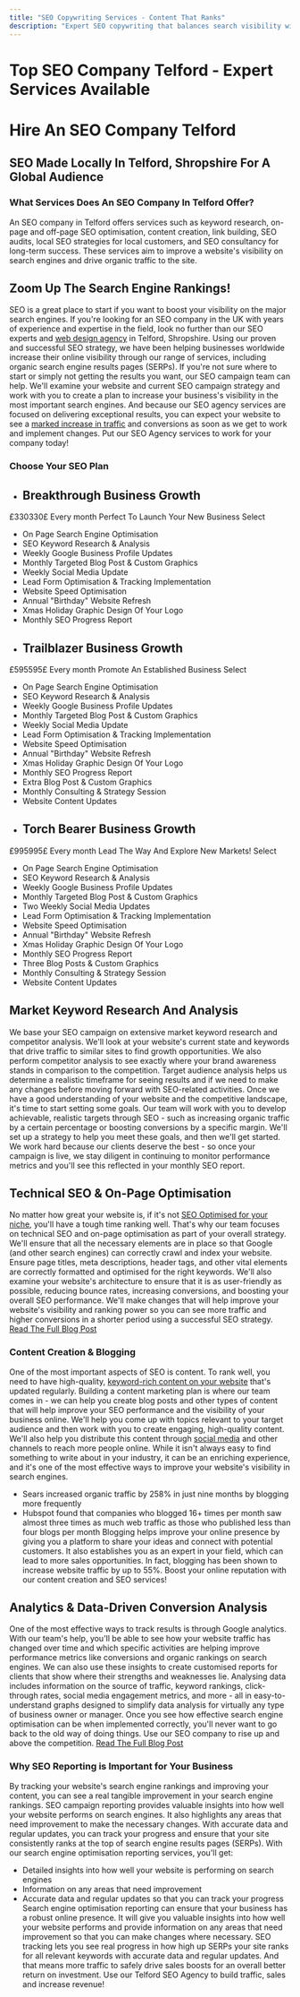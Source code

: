 ```yaml
---
title: "SEO Copywriting Services - Content That Ranks"
description: "Expert SEO copywriting that balances search visibility with reader engagement. Get content that ranks well and converts visitors into customers."
---
```


# Top SEO Company Telford - Expert Services Available
# Hire An SEO Company Telford
## SEO Made Locally In Telford, Shropshire For A Global Audience
### What Services Does An SEO Company In Telford Offer?

An SEO company in Telford offers services such as keyword research, on-page and off-page SEO optimisation, content creation, link building, SEO audits, local SEO strategies for local customers, and SEO consultancy for long-term success. These services aim to improve a website's visibility on search engines and drive organic traffic to the site.
## Zoom Up The Search Engine Rankings!
SEO is a great place to start if you want to boost your visibility on the major search engines. If you're looking for an SEO company in the UK with years of experience and expertise in the field, look no further than our SEO experts and [web design agency](https://www.webuildstores.co.uk/website-design) in Telford, Shropshire.
Using our proven and successful SEO strategy, we have been helping businesses worldwide increase their online visibility through our range of services, including organic search engine results pages (SERPs).
If you're not sure where to start or simply not getting the results you want, our SEO campaign team can help.
We'll examine your website and current SEO campaign strategy and work with you to create a plan to increase your business's visibility in the most important search engines.
And because our SEO agency services are focused on delivering exceptional results, you can expect your website to see a [marked increase in traffic](https://www.webuildstores.co.uk/product-page/90-day-seo-plan) and conversions as soon as we get to work and implement changes.
Put our SEO Agency services to work for your company today!
### Choose Your SEO Plan

 * ## Breakthrough Business Growth
£330330£
Every month
Perfect To Launch Your New Business
Select
 * On Page Search Engine Optimisation
 * SEO Keyword Research & Analysis
 * Weekly Google Business Profile Updates
 * Monthly Targeted Blog Post & Custom Graphics
 * Weekly Social Media Update
 * Lead Form Optimisation & Tracking Implementation
 * Website Speed Optimisation
 * Annual "Birthday" Website Refresh
 * Xmas Holiday Graphic Design Of Your Logo
 * Monthly SEO Progress Report
 * ## Trailblazer Business Growth
£595595£
Every month
Promote An Established Business
Select
 * On Page Search Engine Optimisation
 * SEO Keyword Research & Analysis
 * Weekly Google Business Profile Updates
 * Monthly Targeted Blog Post & Custom Graphics
 * Weekly Social Media Update
 * Lead Form Optimisation & Tracking Implementation
 * Website Speed Optimisation
 * Annual "Birthday" Website Refresh
 * Xmas Holiday Graphic Design Of Your Logo
 * Monthly SEO Progress Report
 * Extra Blog Post & Custom Graphics
 * Monthly Consulting & Strategy Session
 * Website Content Updates
 * ## Torch Bearer Business Growth
£995995£
Every month
Lead The Way And Explore New Markets!
Select
 * On Page Search Engine Optimisation
 * SEO Keyword Research & Analysis
 * Weekly Google Business Profile Updates
 * Monthly Targeted Blog Post & Custom Graphics
 * Two Weekly Social Media Updates
 * Lead Form Optimisation & Tracking Implementation
 * Website Speed Optimisation
 * Annual "Birthday" Website Refresh
 * Xmas Holiday Graphic Design Of Your Logo
 * Monthly SEO Progress Report
 * Three Blog Posts & Custom Graphics
 * Monthly Consulting & Strategy Session
 * Website Content Updates
## Market Keyword Research And Analysis
We base your SEO campaign on extensive market keyword research and competitor analysis. We'll look at your website's current state and keywords that drive traffic to similar sites to find growth opportunities.
We also perform competitor analysis to see exactly where your brand awareness stands in comparison to the competition.
Target audience analysis helps us determine a realistic timeframe for seeing results and if we need to make any changes before moving forward with SEO-related activities.
Once we have a good understanding of your website and the competitive landscape, it's time to start setting some goals. Our team will work with you to develop achievable, realistic targets through SEO \- such as increasing organic traffic by a certain percentage or boosting conversions by a specific margin.
We'll set up a strategy to help you meet these goals, and then we'll get started. We work hard because our clients deserve the best - so once your campaign is live, we stay diligent in continuing to monitor performance metrics and you'll see this reflected in your monthly SEO report.
## Technical SEO & On-Page Optimisation
No matter how great your website is, if it's not [SEO Optimised for your niche](https://www.webuildstores.co.uk/product-page/90-day-seo-plan), you'll have a tough time ranking well. That's why our team focuses on technical SEO and on-page optimisation as part of your overall strategy.
We'll ensure that all the necessary elements are in place so that Google (and other search engines) can correctly crawl and index your website.
Ensure page titles, meta descriptions, header tags, and other vital elements are correctly formatted and optimised for the right keywords.
We'll also examine your website's architecture to ensure that it is as user-friendly as possible, reducing bounce rates, increasing conversions, and boosting your overall SEO performance.
We'll make changes that will help improve your website's visibility and ranking power so you can see more traffic and higher conversions in a shorter period using a successful SEO strategy.
[Read The Full Blog Post](https://www.webuildstores.co.uk/post/12-ways-to-supercharge-your-business-writing)
### Content Creation & Blogging

One of the most important aspects of SEO is content. To rank well, you need to have high-quality, [keyword-rich content on your website](https://www.webuildstores.co.uk/blog-writing) that's updated regularly.
Building a content marketing plan is where our team comes in - we can help you create blog posts and other types of content that will help improve your SEO performance and the visibility of your business online.
We'll help you come up with topics relevant to your target audience and then work with you to create engaging, high-quality content.
We'll also help you distribute this content through [social media](https://www.webuildstores.co.uk/social-media-plans) and other channels to reach more people online.
While it isn't always easy to find something to write about in your industry, it can be an enriching experience, and it's one of the most effective ways to improve your website's visibility in search engines.
 * Sears increased organic traffic by 258% in just nine months by blogging more frequently
 * Hubspot found that companies who blogged 16+ times per month saw almost three times as much web traffic as those who published less than four blogs per month
Blogging helps improve your online presence by giving you a platform to share your ideas and connect with potential customers. It also establishes you as an expert in your field, which can lead to more sales opportunities. In fact, blogging has been shown to increase website traffic by up to 55%.
Boost your online reputation with our content creation and SEO services!
## Analytics & Data-Driven Conversion Analysis
One of the most effective ways to track results is through Google analytics. With our team's help, you'll be able to see how your website traffic has changed over time and which specific activities are helping improve performance metrics like conversions and organic rankings on search engines.
We can also use these insights to create customised reports for clients that show where their strengths and weaknesses lie.
Analysing data includes information on the source of traffic, keyword rankings, click-through rates, social media engagement metrics, and more - all in easy-to-understand graphs designed to simplify data analysis for virtually any type of business owner or manager.
Once you see how effective search engine optimisation can be when implemented correctly, you'll never want to go back to the old way of doing things.
Use our SEO company to rise up and above the competition.
[Read The Full Blog Post](https://www.webuildstores.co.uk/post/your-introduction-to-google-analytics)
### Why SEO Reporting is Important for Your Business

By tracking your website's search engine rankings and improving your content, you can see a real tangible improvement in your search engine rankings.
SEO campaign reporting provides valuable insights into how well your website performs on search engines. It also highlights any areas that need improvement to make the necessary changes.
With accurate data and regular updates, you can track your progress and ensure that your site consistently ranks at the top of search engine results pages (SERPs).
With our search engine optimisation reporting services, you'll get:
 * Detailed insights into how well your website is performing on search engines
 * Information on any areas that need improvement
 * Accurate data and regular updates so that you can track your progress
Search engine optimisation reporting can ensure that your business has a robust online presence. It will give you valuable insights into how well your website performs and provide information on any areas that need improvement so that you can make changes where necessary.
SEO tracking lets you see real progress in how high up SERPs your site ranks for all relevant keywords with accurate data and regular updates. And that means more traffic to safely drive sales boosts for an overall better return on investment.
Use our Telford SEO Agency to build traffic, sales and increase revenue!
